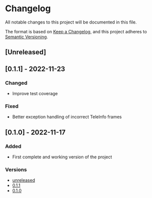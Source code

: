 # Changelog

All notable changes to this project will be documented in this file.

The format is based on [Keep a Changelog](https://keepachangelog.com/en/1.0.0/),
and this project adheres to [Semantic Versioning](https://semver.org/spec/v2.0.0.html).

## [Unreleased]

## [0.1.1] - 2022-11-23

### Changed

- Improve test coverage

### Fixed

- Better exception handling of incorrect TeleInfo frames

## [0.1.0] - 2022-11-17

### Added

- First complete and working version of the project

### Versions

- [unreleased](https://github.com/jlesauce/TeleInfoReader/compare/v0.1.1...HEAD)
- [0.1.1](https://github.com/jlesauce/TeleInfoReader/releases/tag/v0.1.1)
- [0.1.0](https://github.com/jlesauce/TeleInfoReader/releases/tag/v0.1.0)

